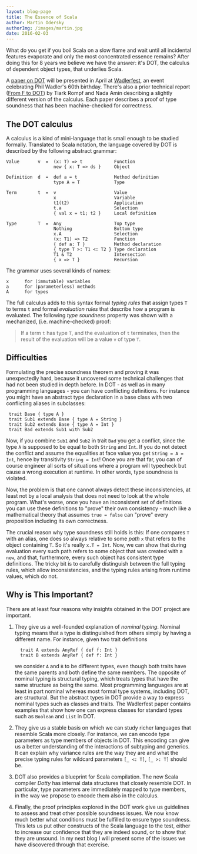 ```yaml
---
layout: blog-page
title: The Essence of Scala
author: Martin Odersky
authorImg: /images/martin.jpg
date: 2016-02-03
---
```


What do you get if you boil Scala on a slow flame and wait until all
incidental features evaporate and only the most concentrated essence
remains? After doing this for 8 years we believe we have the answer:
it's DOT, the calculus of dependent object types, that underlies Scala.

A [paper on DOT](http://infoscience.epfl.ch/record/215280) will be
presented in April at [Wadlerfest](http://events.inf.ed.ac.uk/wf2016),
an event celebrating Phil Wadler's 60th birthday. There's also a prior
technical report ([From F to DOT](http://arxiv.org/abs/1510.05216))
by Tiark Rompf and Nada Amin describing a slightly different version
of the calculus. Each paper describes a proof of type soundness that
has been machine-checked for correctness.

## The DOT calculus

A calculus is a kind of mini-language that is small enough to be
studied formally. Translated to Scala notation, the language covered
by DOT is described by the following abstract grammar:

    Value       v  =  (x: T) => t            Function
                      new { x: T => ds }     Object

    Definition  d  =  def a = t              Method definition
                      type A = T             Type

    Term        t  =  v                      Value
                      x                      Variable
                      t1(t2)                 Application
                      t.a                    Selection
                      { val x = t1; t2 }     Local definition

    Type        T  =  Any                    Top type
                      Nothing                Bottom type
                      x.A                    Selection
                      (x: T1) => T2          Function
                      { def a: T }           Method declaration
                      { type T >: T1 <: T2 } Type declaration
                      T1 & T2                Intersection
                      { x => T }             Recursion

The grammar uses several kinds of names:

    x      for (immutable) variables
    a      for (parameterless) methods
    A      for types

The full calculus adds to this syntax formal _typing rules_ that
assign types `T` to terms `t` and formal _evaluation rules_ that
describe how a program is evaluated. The following _type soundness_
property was shown with a mechanized, (i.e. machine-checked) proof:

> If a term `t` has type `T`, and the evaluation of `t` terminates, then
  the result of the evaluation will be a value `v` of type `T`.

## Difficulties

Formulating the precise soundness theorem and proving it was unexpectedly hard,
because it uncovered some technical challenges that had not been
studied in depth before. In DOT - as well as in many programming languages -
you can have conflicting definitions. For instance you might have an abstract
type declaration in a base class with two conflicting aliases in subclasses:

     trait Base { type A }
     trait Sub1 extends Base { type A = String }
     trait Sub2 extends Base { type A = Int }
     trait Bad extends Sub1 with Sub2

Now, if you combine `Sub1` and `Sub2` in trait `Bad` you get a conflict,
since the type `A` is supposed to be equal to both `String` and `Int`. If you do
not detect the conflict and assume the equalities at face value you
get `String = A = Int`, hence by transitivity `String = Int`! Once you
are that far, you can of course engineer all sorts of situations where
a program will typecheck but cause a wrong execution at runtime. In
other words, type soundness is violated.

Now, the problem is that one cannot always detect these
inconsistencies, at least not by a local analysis that does not need
to look at the whole program. What's worse, once you have an
inconsistent set of definitions you can use these definitions to
"prove" their own consistency - much like a mathematical theory that
assumes `true = false` can "prove" every proposition including its own
correctness.

The crucial reason why type soundness still holds is this: If one
compares `T` with an alias, one does so always relative to some _path_
`x` that refers to the object containing `T`.  So it's really `x.T =
Int`. Now, we can show that during evaluation every such path refers
to some object that was created with a `new`, and that, furthermore,
every such object has consistent type definitions. The tricky bit is
to carefully distinguish between the full typing rules, which allow
inconsistencies, and the typing rules arising from runtime values,
which do not.

## Why is This Important?

There are at least four reasons why insights obtained in the DOT
project are important.

 1. They give us a well-founded explanation of _nominal typing_.
    Nominal typing means that a type is distinguished from others
    simply by having a different name.
    For instance, given two trait definitions

          trait A extends AnyRef { def f: Int }
          trait B extends AnyRef { def f: Int }

    we consider `A` and `B` to be different types, even though both
    traits have the same parents and both define the same members.
    The opposite of
    nominal typing is structural typing, which treats types
    that have the same structure as being the same. Most programming
    languages are at least in part nominal whereas most formal type systems,
    including DOT, are structural. But the abstract types in DOT
    provide a way to express nominal types such as classes and traits.
    The Wadlerfest paper contains examples that show how
    one can express classes for standard types such as `Boolean` and `List` in DOT.

 2. They give us a stable basis on which we can study richer languages
    that resemble Scala more closely. For instance, we can encode
    type parameters as type members of objects in DOT. This encoding
    can give us a better understanding of the interactions of
    subtyping and generics. It can explain why variance rules
    are the way they are and what the precise typing rules for
    wildcard parameters `[_ <: T]`, `[_ >: T]` should be.

 3. DOT also provides a blueprint for Scala compilation. The new Scala
    compiler _Dotty_ has internal data structures that closely resemble DOT.
    In particular, type parameters are immediately mapped to type members,
    in the way we propose to encode them also in the calculus.

 4. Finally, the proof principles explored in the DOT work give us guidelines
    to assess and treat other possible soundness issues. We now know much
    better what conditions must be fulfilled to ensure type soundness.
    This lets us put other constructs of the Scala language to the test,
    either to increase our confidence that they are indeed sound, or
    to show that they are unsound. In my next blog I will
    present some of the issues we have discovered through that exercise.

